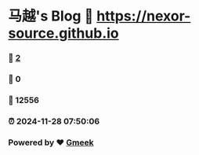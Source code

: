 # 马越's Blog :link: https://nexor-source.github.io 
### :page_facing_up: [2](https://nexor-source.github.io/tag.html) 
### :speech_balloon: 0 
### :hibiscus: 12556 
### :alarm_clock: 2024-11-28 07:50:06 
### Powered by :heart: [Gmeek](https://github.com/Meekdai/Gmeek)
